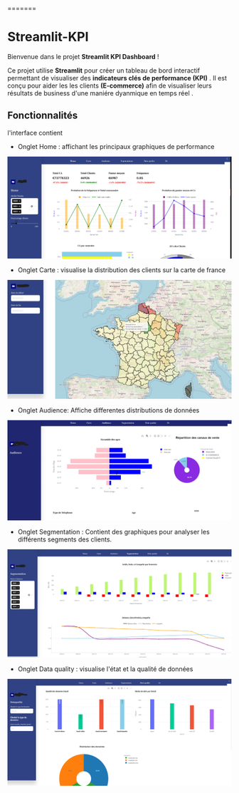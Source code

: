 =======
# Streamlit-KPI


Bienvenue dans le projet **Streamlit KPI Dashboard** !

Ce projet utilise **Streamlit** pour créer un tableau de bord interactif permettant de visualiser des **indicateurs clés de performance (KPI)** . Il est conçu pour aider les les clients **(E-commerce)** afin de visualiser leurs résultats de business d'une maniére dyanmique en temps réel .

## Fonctionnalités

l'interface contient 

- Onglet Home :  affichant les principaux graphiques de performance


![Home](Images/stramlitHome.PNG)

- Onglet Carte : visualise  la distribution des clients sur la carte de france

![Carte](Images/carte.png)

- Onglet Audience: Affiche  differentes distributions de données

![Audience](Images/audeince1.PNG)

- Onglet Segmentation : Contient des graphiques pour analyser les différents segments des clients.

![Seg](Images/seg3.png)

- Onglet Data quality : visualise l'état et la qualité de données 

![Dataquality](Images/Dataquality1.png)

